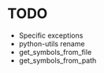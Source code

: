 # TODO

* Specific exceptions
* python-utils rename
* get_symbols_from_file
* get_symbols_from_path

